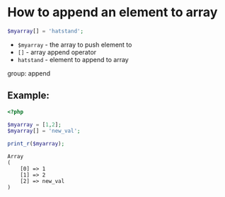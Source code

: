 # How to append an element to array

```php
$myarray[] = 'hatstand';
```

- `$myarray` - the array to push element to
- `[]` - array append operator
- `hatstand` - element to append to array

group: append

## Example: 
```php
<?php

$myarray = [1,2];
$myarray[] = 'new_val';

print_r($myarray);
```
```
Array
(
    [0] => 1
    [1] => 2
    [2] => new_val
)

```

